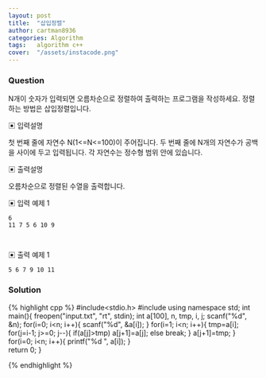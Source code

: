 ```yaml
---
layout: post
title:  "삽입정렬"
author: cartman8936
categories: Algorithm
tags:	algorithm c++
cover:  "/assets/instacode.png"
---
```


### Question
N개이 숫자가 입력되면 오름차순으로 정렬하여 출력하는 프로그램을 작성하세요.
정렬하는 방법은 삽입정렬입니다.


▣ 입력설명 

첫 번째 줄에 자연수 N(1<=N<=100)이 주어집니다.
두 번째 줄에 N개의 자연수가 공백을 사이에 두고 입력됩니다. 각 자연수는 정수형 범위 안에
있습니다. 

▣ 출력설명 

오름차순으로 정렬된 수열을 출력합니다.


▣ 입력 예제 1
```
6
11 7 5 6 10 9



```

▣ 출력 예제 1
```
5 6 7 9 10 11
```

### Solution
{% highlight cpp %}
#include<stdio.h>
#include<algorithm>
using namespace std;
int main(){
	freopen("input.txt", "rt", stdin);
	int a[100], n, tmp, i, j;
	scanf("%d", &n);
	for(i=0; i<n; i++){
		scanf("%d", &a[i]);
	}
	for(i=1; i<n; i++){
		tmp=a[i];
		for(j=i-1; j>=0; j--){
			if(a[j]>tmp) a[j+1]=a[j];
			else break;
		}
		a[j+1]=tmp;
	}
	for(i=0; i<n; i++){
		printf("%d ", a[i]);
	}	
	return 0;
}

{% endhighlight %}


